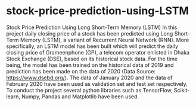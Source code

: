 # stock-price-prediction-using-LSTM
Stock Price Prediction Using Long Short-Term Memory (LSTM) In this project daily closing price of a stock has been predicted using Long Short-Term Memory (LSTM), a variant of Recurrent Neural Network (RNN). More specifically, an LSTM model has been built which will predict the daily closing price of Grameenphone (GP), a telecom operator enlisted in Dhaka Stock Exchange (DSE), based on its historical stock data. For the time being, the model has been trained on the historical data of 2019 and prediction has been made on the data of 2020 (Data Source: https://www.dsebd.org/). The data of January 2020 and the data of February 2020 have been used as validation set  and test set respectively. To conduct the project several python libraries such as TensorFlow, Scikit-learn, Numpy, Pandas and Matplotlib have been used.
